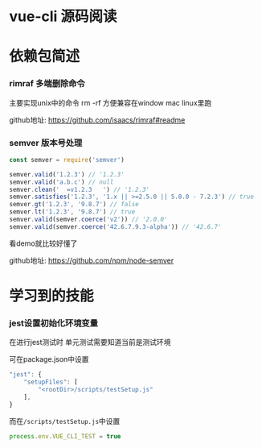 # vue-cli 源码阅读

# 依赖包简述

### rimraf 多端删除命令

主要实现unix中的命令 rm -rf 方便兼容在window mac linux里跑

github地址: https://github.com/isaacs/rimraf#readme

### semver 版本号处理

```javascript
const semver = require('semver')

semver.valid('1.2.3') // '1.2.3'
semver.valid('a.b.c') // null
semver.clean('  =v1.2.3   ') // '1.2.3'
semver.satisfies('1.2.3', '1.x || >=2.5.0 || 5.0.0 - 7.2.3') // true
semver.gt('1.2.3', '9.8.7') // false
semver.lt('1.2.3', '9.8.7') // true
semver.valid(semver.coerce('v2')) // '2.0.0'
semver.valid(semver.coerce('42.6.7.9.3-alpha')) // '42.6.7'
```

看demo就比较好懂了

github地址: https://github.com/npm/node-semver

# 学习到的技能

### jest设置初始化环境变量

在进行jest测试时 单元测试需要知道当前是测试环境

可在package.json中设置

```javascript
"jest": {
    "setupFiles": [
        "<rootDir>/scripts/testSetup.js"
    ],        
}
```

而在`/scripts/testSetup.js`中设置

```javascript
process.env.VUE_CLI_TEST = true
```